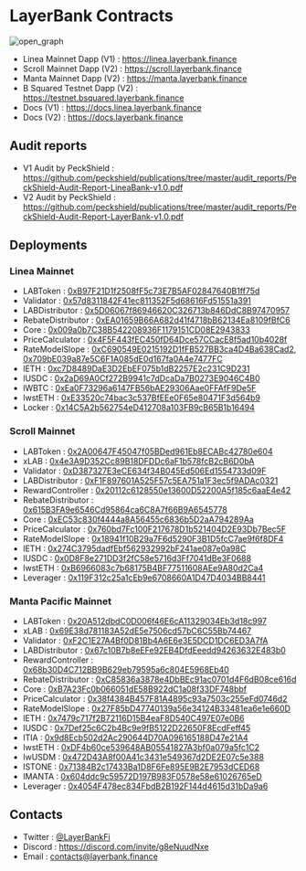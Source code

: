 # LayerBank Contracts

![open_graph](https://github.com/layerbank/contracts/assets/135123153/7e7e5737-dfef-4515-b7fb-31a6f86adbf4)

- Linea Mainnet Dapp (V1) : https://linea.layerbank.finance
- Scroll Mainnet Dapp (V2) : https://scroll.layerbank.finance
- Manta Mainnet Dapp (V2) : https://manta.layerbank.finance
- B Squared Testnet Dapp (V2) : https://testnet.bsquared.layerbank.finance
- Docs (V1) : https://docs.linea.layerbank.finance
- Docs (V2) : https://docs.layerbank.finance

## Audit reports
- V1 Audit by PeckShield : https://github.com/peckshield/publications/tree/master/audit_reports/PeckShield-Audit-Report-LineaBank-v1.0.pdf
- V2 Audit by PeckShield : https://github.com/peckshield/publications/tree/master/audit_reports/PeckShield-Audit-Report-LayerBank-v1.0.pdf

## Deployments
### Linea Mainnet
- LABToken : [0xB97F21D1f2508fF5c73E7B5AF02847640B1ff75d](https://lineascan.build/address/0xB97F21D1f2508fF5c73E7B5AF02847640B1ff75d)
- Validator : [0x57d8311842F41ec811352F5d68616Fd51551a391](https://lineascan.build/address/0x57d8311842F41ec811352F5d68616Fd51551a391)
- LABDistributor : [0x5D06067f86946620C326713b846DdC8B97470957](https://lineascan.build/address/0x5D06067f86946620C326713b846DdC8B97470957)
- RebateDistributor : [0xEA01659B66A682d41f4718bB62134Ea8109fBfC6](https://lineascan.build/address/0xEA01659B66A682d41f4718bB62134Ea8109fBfC6)
- Core : [0x009a0b7C38B542208936F1179151CD08E2943833](https://lineascan.build/address/0x009a0b7C38B542208936F1179151CD08E2943833)
- PriceCalculator : [0x4F5F443fEC450fD64Dce57CCacE8f5ad10b4028f](https://lineascan.build/address/0x4F5F443fEC450fD64Dce57CCacE8f5ad10b4028f)
- RateModelSlope : [0xC690549E0215192D1fFB527BB3ca4D4Ba638Cad2](https://lineascan.build/address/0xC690549E0215192D1fFB527BB3ca4D4Ba638Cad2), [0x709bE039a87e5C6F1A085dE0d167fa0A4e7477FC](https://lineascan.build/address/0x709bE039a87e5C6F1A085dE0d167fa0A4e7477FC)
- lETH : [0xc7D8489DaE3D2EbEF075b1dB2257E2c231C9D231](https://lineascan.build/address/0xc7D8489DaE3D2EbEF075b1dB2257E2c231C9D231)
- lUSDC : [0x2aD69A0Cf272B9941c7dDcaDa7B0273E9046C4B0](https://lineascan.build/address/0x2aD69A0Cf272B9941c7dDcaDa7B0273E9046C4B0)
- lWBTC : [0xEa0F73296a6147FB56bAE29306Aae0FFAfF9De5F](https://lineascan.build/address/0xEa0F73296a6147FB56bAE29306Aae0FFAfF9De5F)
- lwstETH : [0xE33520c74bac3c537BfEEe0F65e80471F3d564b9](https://lineascan.build/address/0xE33520c74bac3c537BfEEe0F65e80471F3d564b9)
- Locker : [0x14C5A2b562754eD412708a103FB9cB65B1b16494](https://lineascan.build/address/0x14C5A2b562754eD412708a103FB9cB65B1b16494)


### Scroll Mainnet
- LABToken : [0x2A00647F45047f05BDed961Eb8ECABc42780e604](https://scrollscan.com/address/0x2A00647F45047f05BDed961Eb8ECABc42780e604)
- xLAB : [0x4e3A9D352Cc89B18DFDDc6aF1b578fcB2cB6D0bA](https://scrollscan.com/address/0x4e3A9D352Cc89B18DFDDc6aF1b578fcB2cB6D0bA)
- Validator : [0xD387327E3eCE634f34B045Ed506Ed1554733d09F](https://scrollscan.com/address/0xD387327E3eCE634f34B045Ed506Ed1554733d09F)
- LABDistributor : [0xF1F897601A525F57c5EA751a1F3ec5f9ADAc0321](https://scrollscan.com/address/0xF1F897601A525F57c5EA751a1F3ec5f9ADAc0321)
- RewardController : [0x20112c6128550e13600D52200A5f185c6aaE4e42](https://scrollscan.com/address/0x20112c6128550e13600D52200A5f185c6aaE4e42)
- RebateDistributor : [0x615B3FA9e6546Cd95864ca6C8A7f66B9A6545778](https://scrollscan.com/address/0x615B3FA9e6546Cd95864ca6C8A7f66B9A6545778)
- Core : [0xEC53c830f4444a8A56455c6836b5D2aA794289Aa](https://scrollscan.com/address/0xEC53c830f4444a8A56455c6836b5D2aA794289Aa)
- PriceCalculator : [0x760bd7Fc100F217678D1b521404D2E93Db7Bec5F](https://scrollscan.com/address/0x760bd7Fc100F217678D1b521404D2E93Db7Bec5F)
- RateModelSlope : [0x18941f10B29a7F6d5290F3B1D5fcC7ae9f6f8DF4](https://scrollscan.com/address/0x18941f10B29a7F6d5290F3B1D5fcC7ae9f6f8DF4)
- lETH : [0x274C3795dadfEbf562932992bF241ae087e0a98C](https://scrollscan.com/address/0x274C3795dadfEbf562932992bF241ae087e0a98C)
- lUSDC : [0x0D8F8e271DD3f2fC58e5716d3Ff7041dBe3F0688](https://scrollscan.com/address/0x0D8F8e271DD3f2fC58e5716d3Ff7041dBe3F0688)
- lwstETH : [0xB6966083c7b68175B4BF77511608AEe9A80d2Ca4](https://scrollscan.com/address/0xB6966083c7b68175B4BF77511608AEe9A80d2Ca4)
- Leverager : [0x119F312c25a1cEb9e6708660A1D47D4034BB8441](https://scrollscan.com/address/0x119F312c25a1cEb9e6708660A1D47D4034BB8441)

### Manta Pacific Mainnet
- LABToken : [0x20A512dbdC0D006f46E6cA11329034Eb3d18c997](https://pacific-explorer.manta.network/address/0x20A512dbdC0D006f46E6cA11329034Eb3d18c997)
- xLAB : [0x69E38d781183A52dE5e7506cd57bC6C55Bb74467](https://pacific-explorer.manta.network/address/0x69E38d781183A52dE5e7506cd57bC6C55Bb74467)
- Validator : [0xF2C1E27A4Bf0D81Bb4A6E6e3E5DCD1DC6ED3A7fA](https://pacific-explorer.manta.network/address/0xF2C1E27A4Bf0D81Bb4A6E6e3E5DCD1DC6ED3A7fA)
- LABDistributor : [0x67c10B7b8eEFe92EB4DfdEeedd94263632E483b0](https://pacific-explorer.manta.network/address/0x67c10B7b8eEFe92EB4DfdEeedd94263632E483b0)
- RewardController : [0x68b30D4C712BB9B629eb79595a6c804E5968Eb40](https://pacific-explorer.manta.network/address/0x68b30D4C712BB9B629eb79595a6c804E5968Eb40)
- RebateDistributor : [0xC85836a3878e4DbBEc91ac0701d4F6dB08ce616d](https://pacific-explorer.manta.network/address/0xC85836a3878e4DbBEc91ac0701d4F6dB08ce616d)
- Core : [0xB7A23Fc0b066051dE58B922dC1a08f33DF748bbf](https://pacific-explorer.manta.network/address/0xB7A23Fc0b066051dE58B922dC1a08f33DF748bbf)
- PriceCalculator : [0x38f4384B457F81A4895c93a7503c255eFd0746d2](https://pacific-explorer.manta.network/address/0x38f4384B457F81A4895c93a7503c255eFd0746d2)
- RateModelSlope : [0x27F85bD47740139a56e34124B33481ea6e1e660D](https://pacific-explorer.manta.network/address/0x27F85bD47740139a56e34124B33481ea6e1e660D)
- lETH : [0x7479c717f2B72116D15B4eaF8D540C497E07e0B6](https://pacific-explorer.manta.network/address/0x7479c717f2B72116D15B4eaF8D540C497E07e0B6)
- lUSDC : [0x7Def25c6C2b4Bc9e9fB5122D22650F8EcdFeff45](https://pacific-explorer.manta.network/address/0x7Def25c6C2b4Bc9e9fB5122D22650F8EcdFeff45)
- lTIA : [0x9d8Ecb502d2Ac290644D70A096165188D47e21A4](https://pacific-explorer.manta.network/address/0x9d8Ecb502d2Ac290644D70A096165188D47e21A4)
- lwstETH : [0xDF4b60ce539648AB05541827A3bf0a079a5fc1C2](https://pacific-explorer.manta.network/address/0xDF4b60ce539648AB05541827A3bf0a079a5fc1C2)
- lwUSDM : [0x472D43A8f00A41c3431e549367d2DE2E07c5e388](https://pacific-explorer.manta.network/address/0x472D43A8f00A41c3431e549367d2DE2E07c5e388)
- lSTONE : [0x71384B2c17433Ba1D8F6Fe895E9B2E7953dCED68](https://pacific-explorer.manta.network/address/0x71384B2c17433Ba1D8F6Fe895E9B2E7953dCED68)
- lMANTA : [0x604ddc9c59572D197B983F0578e58e61026765eD](https://pacific-explorer.manta.network/address/0x604ddc9c59572D197B983F0578e58e61026765eD)
- Leverager : [0x4054F478ec834FbdB2B192F144d4615d31bDa9a6](https://pacific-explorer.manta.network/address/0x4054F478ec834FbdB2B192F144d4615d31bDa9a6)


## Contacts
- Twitter : [@LayerBankFi](https://twitter.com/LayerBankFi)
- Discord : https://discord.com/invite/g8eNuudNxe
- Email : contacts@layerbank.finance

